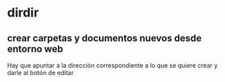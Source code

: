 # dirdir

## crear carpetas y documentos nuevos desde entorno web

Hay que apuntar a la dirección correspondiente a lo que se quiere crear y darle
al botón de editar
